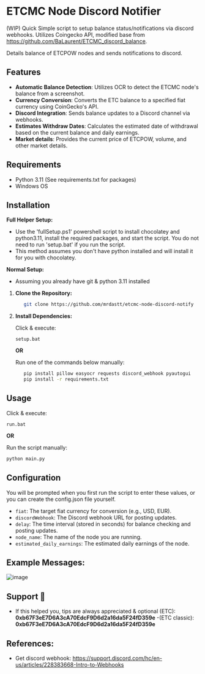 # ETCMC Node Discord Notifier
(WIP) Quick Simple script to setup balance status/notifications via discord webhooks. Utilizes Coingecko API, modified base from https://github.com/BaLaurent/ETCMC_discord_balance.

Details balance of ETCPOW nodes and sends notifications to discord.
## Features

- **Automatic Balance Detection**: Utilizes OCR to detect the ETCMC node's balance from a screenshot.
- **Currency Conversion**: Converts the ETC balance to a specified fiat currency using CoinGecko's API.
- **Discord Integration**: Sends balance updates to a Discord channel via webhooks.
- **Estimates Withdraw Dates**: Calculates the estimated date of withdrawal based on the current balance and daily earnings.
- **Market details**: Provides the current price of ETCPOW, volume, and other market details.

## Requirements

- Python 3.11 (See requirements.txt for packages)
- Windows OS

## Installation 

**Full Helper Setup:**
   - Use the 'fullSetup.ps1' powershell script to install chocolatey and python3.11, install the required packages, and start the script. You do not need to run 'setup.bat' if you run the script.
   - This method assumes you don't have python installed and will install it for you with chocolatey.

**Normal Setup:**
   - Assuming you already have git & python 3.11 installed
1. **Clone the Repository:**
   ```bash
      git clone https://github.com/mrdastt/etcmc-node-discord-notify
   ```

2. **Install Dependencies:**

   Click & execute:
   ```
   setup.bat
   ```

      **OR** 
      
   Run one of the commands below manually:
   ```bash
      pip install pillow easyocr requests discord_webhook pyautogui
      pip install -r requirements.txt
   ```


## Usage
Click & execute:
```
run.bat
```
**OR**

Run the script manually:
```bash
python main.py
```

## Configuration
You will be prompted when you first run the script to enter these values, or you can create the config.json file yourself.
- `fiat`: The target fiat currency for conversion (e.g., USD, EUR).
- `discordWebhook`: The Discord webhook URL for posting updates.
- `delay`: The time interval (stored in seconds) for balance checking and posting updates.
- `node_name`: The name of the node you are running.
- `estimated_daily_earnings`: The estimated daily earnings of the node.

## Example Messages:
![image](https://github.com/mrdastt/etcmc-node-discord-notify/assets/16753981/793a5706-fc75-4be9-b8f9-3c9c8e814e0b)




## Support 🍵
- If this helped you, tips are always appreciated & optional (ETC):  **0xb67F3eE7D6A3cA70EdcF9D6d2a16da5F24fD359e**
-(ETC classic):  **0xb67F3eE7D6A3cA70EdcF9D6d2a16da5F24fD359e**

## References:
- Get discord webhook: https://support.discord.com/hc/en-us/articles/228383668-Intro-to-Webhooks
